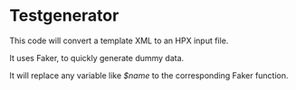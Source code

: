 Testgenerator
=============

This code will convert a template XML to an HPX input file.

It uses Faker, to quickly generate dummy data.

It will replace any variable like *$name* to the corresponding Faker function.